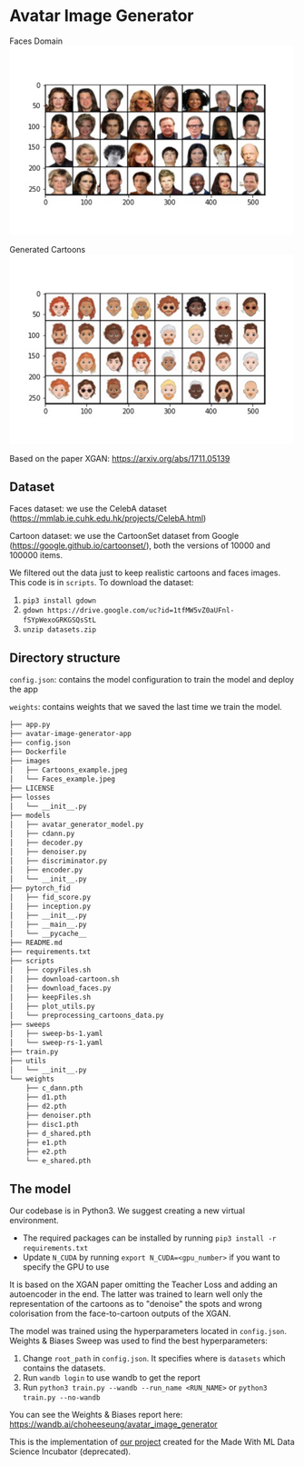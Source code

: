 # Avatar Image Generator

   Faces Domain <br/>
   <img src="images/Faces_example.jpeg" width="500" />

   Generated Cartoons <br/>
   <img src="images/Cartoons_example.jpeg" width="500" />

   Based on the paper XGAN: https://arxiv.org/abs/1711.05139

## Dataset

  Faces dataset: we use the CelebA dataset (https://mmlab.ie.cuhk.edu.hk/projects/CelebA.html)

  Cartoon dataset: we use the CartoonSet dataset from Google (https://google.github.io/cartoonset/), both the versions of 10000 and 100000 items.
  
  We filtered out the data just to keep realistic cartoons and faces images. This code is in `scripts`. To download the dataset:
  
  1. `pip3 install gdown`
  2. `gdown https://drive.google.com/uc?id=1tfMW5vZ0aUFnl-fSYpWexoGRKGSQsStL`
  3. `unzip datasets.zip`

## Directory structure

  `config.json`: contains the model configuration to train the model and deploy the app
  
  `weights`: contains weights that we saved the last time we train the model. 

```
├── app.py
├── avatar-image-generator-app
├── config.json
├── Dockerfile
├── images
│   ├── Cartoons_example.jpeg
│   └── Faces_example.jpeg
├── LICENSE
├── losses
│   └── __init__.py
├── models
│   ├── avatar_generator_model.py
│   ├── cdann.py
│   ├── decoder.py
│   ├── denoiser.py
│   ├── discriminator.py
│   ├── encoder.py
│   └── __init__.py
├── pytorch_fid
│   ├── fid_score.py
│   ├── inception.py
│   ├── __init__.py
│   ├── __main__.py
│   └── __pycache__
├── README.md
├── requirements.txt
├── scripts
│   ├── copyFiles.sh
│   ├── download-cartoon.sh
│   ├── download_faces.py
│   ├── keepFiles.sh
│   ├── plot_utils.py
│   └── preprocessing_cartoons_data.py
├── sweeps
│   ├── sweep-bs-1.yaml
│   └── sweep-rs-1.yaml
├── train.py
├── utils
│   └── __init__.py
└── weights
    ├── c_dann.pth
    ├── d1.pth
    ├── d2.pth
    ├── denoiser.pth
    ├── disc1.pth
    ├── d_shared.pth
    ├── e1.pth
    ├── e2.pth
    └── e_shared.pth
```
## The model
Our codebase is in Python3. We suggest creating a new virtual environment.
   * The required packages can be installed by running `pip3 install -r requirements.txt`
   * Update `N_CUDA` by running `export N_CUDA=<gpu_number>` if you want to specify the GPU to use 

   It is based on the XGAN paper omitting the Teacher Loss and adding an autoencoder in the end. The latter was trained to learn well only the representation of the cartoons as to "denoise" the spots and wrong colorisation from the face-to-cartoon outputs of the XGAN.

   The model was trained using the hyperparameters located in `config.json`. Weights & Biases Sweep was used to find the best hyperparameters:

1. Change `root_path` in `config.json`. It specifies where is `datasets` which contains the datasets. 
2. Run `wandb login` to use wandb to get the report
3. Run `python3 train.py --wandb --run_name <RUN_NAME>` or `python3 train.py --no-wandb`

  You can see the Weights & Biases report here: https://wandb.ai/choheeseung/avatar_image_generator
  
  This is the implementation of [our project](https://madewithml.com/projects/1233/generating-avatars-from-real-life-pictures/) created for the Made With ML Data Science Incubator (deprecated).
